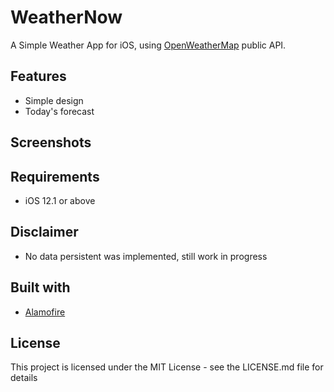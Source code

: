 # WeatherNow
A Simple Weather App for iOS, using [OpenWeatherMap](https://openweathermap.org) public API.

## Features
* Simple design
* Today's forecast

## Screenshots

## Requirements
* iOS 12.1 or above

## Disclaimer
* No data persistent was implemented, still work in progress

## Built with
* [Alamofire](https://github.com/Alamofire/Alamofire)

## License
This project is licensed under the MIT License - see the LICENSE.md file for details